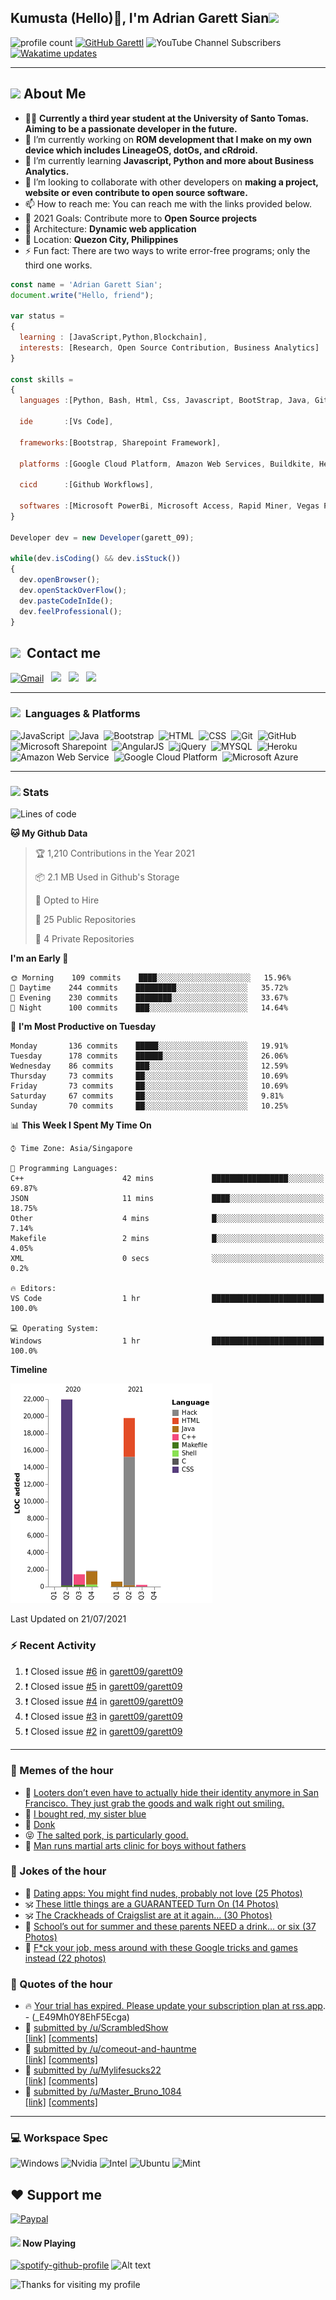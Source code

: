 <h2> Kumusta (Hello)🙏, I'm Adrian Garett Sian<img src="https://media.giphy.com/media/12oufCB0MyZ1Go/giphy.gif" width="50"></h2>

![profile count](https://komarev.com/ghpvc/?username=garett09&color=red)
[![GitHub Garettl](https://img.shields.io/github/followers/garett09?label=follow&style=social)](https://github.com/garett09)
![YouTube Channel Subscribers](https://img.shields.io/youtube/channel/subscribers/UChAoCAh1jVTaMz0Sc61X5Xw?style=social)
[![Wakatime updates](https://github.com/garett09/garett09/actions/workflows/update-commits.yml/badge.svg?branch=main)](https://github.com/garett09/garett09/actions/workflows/update-commits.yml)

---

## <img src="https://media.giphy.com/media/fTsZNbPQxJWtor2LXE/giphy.gif"  width="30">&nbsp;About Me
-   👩‍💻  **Currently a third year student at the University of Santo Tomas. Aiming to be a passionate developer in the future.**
-   🔭  I’m currently working on  **ROM development that I make on my own device which includes LineageOS, dotOs, and cRdroid.**
-   🌱  I’m currently learning **Javascript, Python and more about Business Analytics.**
-   👯  I’m looking to collaborate with other developers on **making a project, website or even contribute to open source software.**
-   📫  How to reach me: You can reach me with the links provided below. 
-   🥅  2021 Goals: Contribute more to **Open Source projects**
-   👷  Architecture: **Dynamic web application**
-   📍   Location: **Quezon City, Philippines** 
-   ⚡  Fun fact: There are two ways to write error-free programs; only the third one works.

```javascript
const name = 'Adrian Garett Sian';
document.write("Hello, friend");

var status = 
{ 
  learning : [JavaScript,Python,Blockchain],
  interests: [Research, Open Source Contribution, Business Analytics]
}

const skills = 
{
  languages :[Python, Bash, Html, Css, Javascript, BootStrap, Java, Git, Markdown, AngularJs, AccessSQL, MySQL],
  
  ide       :[Vs Code],
  
  frameworks:[Bootstrap, Sharepoint Framework],
  
  platforms :[Google Cloud Platform, Amazon Web Services, Buildkite, Heroku, Microsoft Sharepoint],
  
  cicd      :[Github Workflows],

  softwares :[Microsoft PowerBi, Microsoft Access, Rapid Miner, Vegas Pro]
}

Developer dev = new Developer(garett_09);

while(dev.isCoding() && dev.isStuck())  
{
  dev.openBrowser();
  dev.openStackOverFlow();
  dev.pasteCodeInIde();
  dev.feelProfessional();
}
```

## <img src="https://media.giphy.com/media/c5vDr1rkcbcrBwG9SX/giphy.gif" width="30">&nbsp; Contact me

<a href="mailto:adriansian@gmail.com"><img alt="Gmail" src="https://img.shields.io/badge/Gmail-D14836?style=for-the-badge&logo=gmail&logoColor=white" /></a> &nbsp;
<a href="https://instagram.com/adriansian"><img src="https://img.shields.io/badge/@adriansian_-E4405F?style=for-the-badge&logo=instagram&logoColor=white"/></a> &nbsp;
<a href="https://t.me/garett_09"><img src="https://img.shields.io/badge/@garett_09_-2CA5E0?style=for-the-badge&logo=telegram&logoColor=white"/></a> &nbsp;
<a href="https://www.linkedin.com/in/adrian-garett-sian-766775159/"><img src="https://img.shields.io/badge/-Adrian%20Garett%20Sian-blue?style=flat-square&logo=Linkedin&logoColor=white&link=https://www.linkedin.com/in/adrian-garett-sian-766775159/"/></a> &nbsp;

---

###  <img src="https://media.giphy.com/media/WUlplcMpOCEmTGBtBW/giphy.gif" width="30"> &nbsp;Languages & Platforms

![JavaScript](https://img.shields.io/badge/JavaScript-F7DF1E?style=for-the-badge&logo=javascript&logoColor=black)&nbsp;
![Java](https://img.shields.io/badge/Java-ED8B00?style=for-the-badge&logo=java&logoColor=white)&nbsp;
![Bootstrap](https://img.shields.io/badge/Bootstrap-563D7C?style=for-the-badge&logo=bootstrap&logoColor=white)&nbsp;
![HTML](https://img.shields.io/badge/HTML5-E34F26?style=for-the-badge&logo=html5&logoColor=white)&nbsp;
![CSS](https://img.shields.io/badge/CSS3-1572B6?style=for-the-badge&logo=css3&logoColor=white)&nbsp;
![Git](https://img.shields.io/badge/git-%23F05033.svg?style=for-the-badge&logo=git&logoColor=white)&nbsp;
![GitHub](https://img.shields.io/badge/GitHub-100000?style=for-the-badge&logo=github&logoColor=white)&nbsp;
![Microsoft Sharepoint](https://img.shields.io/badge/Microsoft_SharePoint-0078D4?style=for-the-badge&logo=microsoft-sharepoint&logoColor=white)&nbsp;
![AngularJS](https://img.shields.io/badge/AngularJS-E23237?style=for-the-badge&logo=angularjs&logoColor=white)&nbsp;
![jQuery](https://img.shields.io/badge/jQuery-0769AD?style=for-the-badge&logo=jquery&logoColor=white)&nbsp;
![MYSQL](https://img.shields.io/badge/MySQL-00000F?style=for-the-badge&logo=mysql&logoColor=white)&nbsp;
![Heroku](https://img.shields.io/badge/Heroku-430098?style=for-the-badge&logo=heroku&logoColor=white)&nbsp;
![Amazon Web Service](https://img.shields.io/badge/Amazon_AWS-232F3E?style=for-the-badge&logo=amazon-aws&logoColor=white)&nbsp;
![Google Cloud Platform](https://img.shields.io/badge/Google_Cloud-4285F4?style=for-the-badge&logo=google-cloud&logoColor=white)&nbsp;
![Microsoft Azure](https://img.shields.io/badge/Microsoft_Azure-0089D6?style=for-the-badge&logo=microsoft-azure&logoColor=white)&nbsp;

---

### <img src="https://media.giphy.com/media/l378c04F2fjeZ7vH2/giphy.gif" width="30">&nbsp;Stats


<!--START_SECTION:waka-->
![Lines of code](https://img.shields.io/badge/From%20Hello%20World%20I%27ve%20Written-45845%20lines%20of%20code-blue)

**🐱 My Github Data** 

> 🏆 1,210 Contributions in the Year 2021
 > 
> 📦 2.1 MB Used in Github's Storage 
 > 
> 💼 Opted to Hire
 > 
> 📜 25 Public Repositories 
 > 
> 🔑 4 Private Repositories  
 > 
**I'm an Early 🐤** 

```text
🌞 Morning    109 commits    ████░░░░░░░░░░░░░░░░░░░░░   15.96% 
🌆 Daytime    244 commits    █████████░░░░░░░░░░░░░░░░   35.72% 
🌃 Evening    230 commits    ████████░░░░░░░░░░░░░░░░░   33.67% 
🌙 Night      100 commits    ███░░░░░░░░░░░░░░░░░░░░░░   14.64%

```
📅 **I'm Most Productive on Tuesday** 

```text
Monday       136 commits    █████░░░░░░░░░░░░░░░░░░░░   19.91% 
Tuesday      178 commits    ██████░░░░░░░░░░░░░░░░░░░   26.06% 
Wednesday    86 commits     ███░░░░░░░░░░░░░░░░░░░░░░   12.59% 
Thursday     73 commits     ██░░░░░░░░░░░░░░░░░░░░░░░   10.69% 
Friday       73 commits     ██░░░░░░░░░░░░░░░░░░░░░░░   10.69% 
Saturday     67 commits     ██░░░░░░░░░░░░░░░░░░░░░░░   9.81% 
Sunday       70 commits     ██░░░░░░░░░░░░░░░░░░░░░░░   10.25%

```


📊 **This Week I Spent My Time On** 

```text
⌚︎ Time Zone: Asia/Singapore

💬 Programming Languages: 
C++                      42 mins             █████████████████░░░░░░░░   69.87% 
JSON                     11 mins             ████░░░░░░░░░░░░░░░░░░░░░   18.75% 
Other                    4 mins              █░░░░░░░░░░░░░░░░░░░░░░░░   7.14% 
Makefile                 2 mins              █░░░░░░░░░░░░░░░░░░░░░░░░   4.05% 
XML                      0 secs              ░░░░░░░░░░░░░░░░░░░░░░░░░   0.2%

🔥 Editors: 
VS Code                  1 hr                █████████████████████████   100.0%

💻 Operating System: 
Windows                  1 hr                █████████████████████████   100.0%

```

**Timeline**

![Chart not found](https://raw.githubusercontent.com/garett09/garett09/main/charts/bar_graph.png) 


 Last Updated on 21/07/2021
<!--END_SECTION:waka-->


### :zap: Recent Activity

<!--START_SECTION:activity-->
1. ❗️ Closed issue [#6](https://github.com/garett09/garett09/issues/6) in [garett09/garett09](https://github.com/garett09/garett09)
2. ❗️ Closed issue [#5](https://github.com/garett09/garett09/issues/5) in [garett09/garett09](https://github.com/garett09/garett09)
3. ❗️ Closed issue [#4](https://github.com/garett09/garett09/issues/4) in [garett09/garett09](https://github.com/garett09/garett09)
4. ❗️ Closed issue [#3](https://github.com/garett09/garett09/issues/3) in [garett09/garett09](https://github.com/garett09/garett09)
5. ❗️ Closed issue [#2](https://github.com/garett09/garett09/issues/2) in [garett09/garett09](https://github.com/garett09/garett09)
<!--END_SECTION:activity-->

---

### 📣 Memes of the hour

<!-- MEMES:START -->
 - 🚖 [Looters don&rsquo;t even have to actually hide their identity anymore in San Francisco. They just grab the goods and walk right out smiling.](http://9gag.com/gag/aV74RDO)
 - 🚯 [I bought red, my sister blue](http://9gag.com/gag/a279LKp)
 - 🚯 [Donk](http://9gag.com/gag/azMoYAN)
 - 😝 [The salted pork, is particularly good.](http://9gag.com/gag/ad8rRNB)
 - 🚅 [Man runs martial arts clinic for boys without fathers](http://9gag.com/gag/a1rBEjv)<!-- MEMES:END -->

### 📣 Jokes of the hour

<!-- JOKES:START -->
 - 🐔 [Dating apps: You might find nudes, probably not love (25 Photos)](https://thechive.com/2021/07/21/dating-apps-you-might-find-nudes-probably-not-love-25-photos/)
 - 🕉 [These little things are a GUARANTEED Turn On (14 Photos)](https://thechive.com/2021/07/21/these-little-things-are-a-guaranteed-turn-on/)
 - 🕉 [The Crackheads of Craigslist are at it again… (30 Photos)](https://thechive.com/2021/07/21/the-crackheads-of-craigslist-are-at-it-again-30-photos-2/)
 - 👾 [School’s out for summer and these parents NEED a drink… or six (37 Photos)](https://thechive.com/2021/07/21/schools-out-for-summer-and-these-parents-need-a-drink-or-six-37-photos/)
 - 🎈 [F*ck your job, mess around with these Google tricks and games instead (22 photos)](https://thechive.com/2021/07/21/fck-your-job-mess-around-with-these-google-tricks-and-games-instead-22-photos/)<!-- JOKES:END -->

### 📣 Quotes of the hour

<!-- QUOTES:START -->
 - 🔥 [Your trial has expired. Please update your subscription plan at <a href="https://rss.app">rss.app</a>. - (_E49Mh0Y8EhF5Ecga)](https://rss.app)
 - 🌮 [&#32; submitted by &#32; <a href="https://www.reddit.com/user/ScrambledShow"> /u/ScrambledShow </a> <br/> <span><a href="https://www.reddit.com/r/quotes/comments/oomzcs/believe_those_who_are_seeking_the_truth_doubt/">[link]</a></span> &#32; <span><a href="https://www.reddit.com/r/quotes/comments/oomzcs/believe_those_who_are_seeking_the_truth_doubt/">[comments]</a></span>](https://www.reddit.com/r/quotes/comments/oomzcs/believe_those_who_are_seeking_the_truth_doubt/)
 - 🌮 [&#32; submitted by &#32; <a href="https://www.reddit.com/user/comeout-and-hauntme"> /u/comeout-and-hauntme </a> <br/> <span><a href="https://www.reddit.com/r/quotes/comments/oofqwr/the_most_painful_thing_is_losing_yourself_in_the/">[link]</a></span> &#32; <span><a href="https://www.reddit.com/r/quotes/comments/oofqwr/the_most_painful_thing_is_losing_yourself_in_the/">[comments]</a></span>](https://www.reddit.com/r/quotes/comments/oofqwr/the_most_painful_thing_is_losing_yourself_in_the/)
 - 💯 [&#32; submitted by &#32; <a href="https://www.reddit.com/user/Mylifesucks22"> /u/Mylifesucks22 </a> <br/> <span><a href="https://www.reddit.com/r/quotes/comments/oo0slf/it_is_hard_to_imagine_a_more_stupid_or_more/">[link]</a></span> &#32; <span><a href="https://www.reddit.com/r/quotes/comments/oo0slf/it_is_hard_to_imagine_a_more_stupid_or_more/">[comments]</a></span>](https://www.reddit.com/r/quotes/comments/oo0slf/it_is_hard_to_imagine_a_more_stupid_or_more/)
 - 💫 [&#32; submitted by &#32; <a href="https://www.reddit.com/user/Master_Bruno_1084"> /u/Master_Bruno_1084 </a> <br/> <span><a href="https://www.reddit.com/r/quotes/comments/oojh7c/there_is_strong_shadow_where_there_is_much_light/">[link]</a></span> &#32; <span><a href="https://www.reddit.com/r/quotes/comments/oojh7c/there_is_strong_shadow_where_there_is_much_light/">[comments]</a></span>](https://www.reddit.com/r/quotes/comments/oojh7c/there_is_strong_shadow_where_there_is_much_light/)<!-- QUOTES:END -->

--- 
### 💻 Workspace Spec

![Windows](https://img.shields.io/badge/Windows-11-0078D6?style=for-the-badge&logo=windows&logoColor=white)
![Nvidia](https://img.shields.io/badge/NVIDIA-RTX3070-76B900?style=for-the-badge&logo=nvidia&logoColor=white)
![Intel](https://img.shields.io/badge/Intel-Core_i7_10th-0071C5?style=for-the-badge&logo=intel&logoColor=white)
![Ubuntu](https://img.shields.io/badge/Ubuntu-E95420?style=for-the-badge&logo=ubuntu&logoColor=white)
![Mint](https://img.shields.io/badge/Linux_Mint-87CF3E?style=for-the-badge&logo=linux-mint&logoColor=white)


## ❤ Support me
[![Paypal](https://img.shields.io/badge/PayPal-garett_09?style=for-the-badge&logo=paypal&logoColor=white)](https://paypal.me/garett_09)


#### <img src="https://media.giphy.com/media/vybWlRniCXzZC/giphy.gif" width="30">&nbsp;Now Playing 

 [![spotify-github-profile](https://spotify-github-profile.vercel.app/api/view?uid=garett_09&cover_image=true&theme=default)](https://spotify-github-profile.vercel.app/api/view?uid=garett_09&redirect=true)
![Alt text](https://spotify-recently-played-readme.vercel.app/api?user=garett_09&width=510)

<img height="120" alt="Thanks for visiting my profile" width="100%" src="https://github.com/dibyendu415/dibyendu415/blob/master/marquee.svg" />
